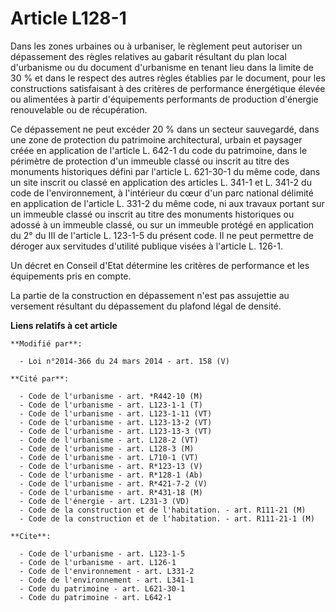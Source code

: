 # Article L128-1

Dans les zones urbaines ou à urbaniser, le règlement peut autoriser un dépassement des règles relatives au gabarit
résultant du plan local d'urbanisme ou du document d'urbanisme en tenant lieu dans la limite de 30 % et dans le respect des
autres règles établies par le document, pour les constructions satisfaisant à des critères de performance énergétique élevée
ou alimentées à partir d'équipements performants de production d'énergie renouvelable ou de récupération. 

Ce dépassement ne peut excéder 20 % dans un secteur sauvegardé, dans une zone de protection du patrimoine architectural,
urbain et paysager créée en application de l'article L. 642-1 du code du patrimoine, dans le périmètre de protection d'un
immeuble classé ou inscrit au titre des monuments historiques défini par l'article L. 621-30-1 du même code, dans un site
inscrit ou classé en application des articles L. 341-1 et L. 341-2 du code de l'environnement, à l'intérieur du cœur d'un
parc national délimité en application de l'article L. 331-2 du même code, ni aux travaux portant sur un immeuble classé ou
inscrit au titre des monuments historiques ou adossé à un immeuble classé, ou sur un immeuble protégé en application du 2° du
III de l'article L. 123-1-5 du présent code. Il ne peut permettre de déroger aux servitudes d'utilité publique visées à
l'article L. 126-1. 

Un décret en Conseil d'Etat détermine les critères de performance et les équipements pris en compte. 

La partie de la construction en dépassement n'est pas assujettie au versement résultant du dépassement du plafond légal de
densité.

**Liens relatifs à cet article**

	**Modifié par**:

	  - Loi n°2014-366 du 24 mars 2014 - art. 158 (V)

	**Cité par**:

	  - Code de l'urbanisme - art. *R442-10 (M)
	  - Code de l'urbanisme - art. L123-1-1 (T)
	  - Code de l'urbanisme - art. L123-1-11 (VT)
	  - Code de l'urbanisme - art. L123-13-2 (VT)
	  - Code de l'urbanisme - art. L123-13-3 (VT)
	  - Code de l'urbanisme - art. L128-2 (VT)
	  - Code de l'urbanisme - art. L128-3 (M)
	  - Code de l'urbanisme - art. L710-1 (VT)
	  - Code de l'urbanisme - art. R*123-13 (V)
	  - Code de l'urbanisme - art. R*128-1 (Ab)
	  - Code de l'urbanisme - art. R*421-7-2 (V)
	  - Code de l'urbanisme - art. R*431-18 (M)
	  - Code de l'énergie - art. L231-3 (VD)
	  - Code de la construction et de l'habitation. - art. R111-21 (M)
	  - Code de la construction et de l'habitation. - art. R111-21-1 (M)

	**Cite**:

	  - Code de l'urbanisme - art. L123-1-5
	  - Code de l'urbanisme - art. L126-1
	  - Code de l'environnement - art. L331-2
	  - Code de l'environnement - art. L341-1
	  - Code du patrimoine - art. L621-30-1
	  - Code du patrimoine - art. L642-1

